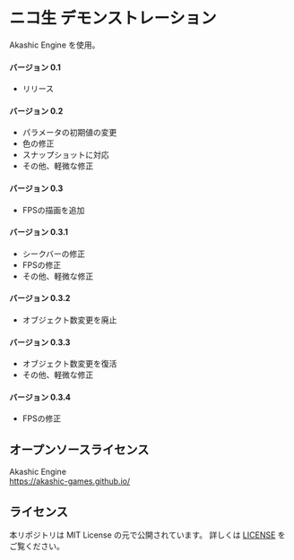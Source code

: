 # ニコ生 デモンストレーション
  Akashic Engine を使用。  
#### バージョン 0.1  
  - リリース
#### バージョン 0.2 
  - パラメータの初期値の変更
  - 色の修正
  - スナップショットに対応
  - その他、軽微な修正
#### バージョン 0.3
  - FPSの描画を追加
#### バージョン 0.3.1
  - シークバーの修正
  - FPSの修正
  - その他、軽微な修正
#### バージョン 0.3.2
  - オブジェクト数変更を廃止
#### バージョン 0.3.3
  - オブジェクト数変更を復活
  - その他、軽微な修正
#### バージョン 0.3.4
  - FPSの修正
## オープンソースライセンス
 Akashic Engine  
 https://akashic-games.github.io/  
## ライセンス
 本リポジトリは MIT License の元で公開されています。 詳しくは [LICENSE](/LICENSE) をご覧ください。